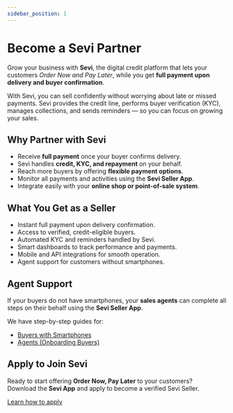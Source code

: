 ```yaml
---
sidebar_position: 1
---
```


# Become a Sevi Partner

Grow your business with **Sevi**, the digital credit platform that lets your customers *Order Now and Pay Later*, while you get **full payment upon delivery and buyer confirmation**.  

With Sevi, you can sell confidently without worrying about late or missed payments. Sevi provides the credit line, performs buyer verification (KYC), manages collections, and sends reminders — so you can focus on growing your sales.  


## Why Partner with Sevi

- Receive **full payment** once your buyer confirms delivery.  
- Sevi handles **credit, KYC, and repayment** on your behalf.  
- Reach more buyers by offering **flexible payment options**.  
- Monitor all payments and activities using the **Sevi Seller App**.  
- Integrate easily with your **online shop or point-of-sale system**.  


## What You Get as a Seller

- Instant full payment upon delivery confirmation.  
- Access to verified, credit-eligible buyers.  
- Automated KYC and reminders handled by Sevi.  
- Smart dashboards to track performance and payments.  
- Mobile and API integrations for smooth operation.  
- Agent support for customers without smartphones.  


## Agent Support

If your buyers do not have smartphones, your **sales agents** can complete all steps on their behalf using the **Sevi Seller App**.  

We have step-by-step guides for:  
- [Buyers with Smartphones](/docs/buyer/step-by-step-process/register)  
- [Agents (Onboarding Buyers)](/docs/agent/add-buyer)  


## Apply to Join Sevi

Ready to start offering **Order Now, Pay Later** to your customers?  
Download the **Sevi App** and apply to become a verified Sevi Seller.  

[Learn how to apply](/docs/seller/apply)


<!-- <iframe width="560" height="315" src="https://www.youtube.com/embed/phyvPw_jyIM" title="Sevi Partner Overview Video" frameborder="0" allow="accelerometer; autoplay; clipboard-write; encrypted-media; gyroscope; picture-in-picture; fullscreen"></iframe> -->
